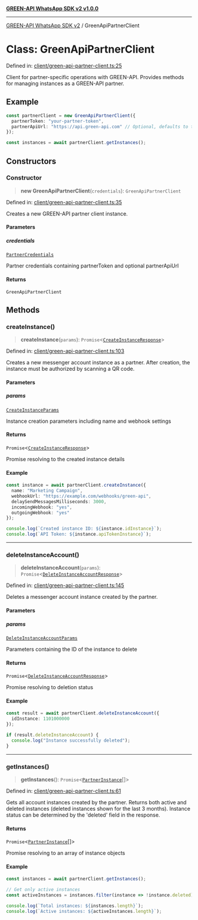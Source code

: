 [**GREEN-API WhatsApp SDK v2 v1.0.0**](../README.md)

***

[GREEN-API WhatsApp SDK v2](../globals.md) / GreenApiPartnerClient

# Class: GreenApiPartnerClient

Defined in: [client/green-api-partner-client.ts:25](https://github.com/green-api/whatsapp-api-client-js-v2/blob/6c31521abaa4e85365f3538298181cae99417bce/src/client/green-api-partner-client.ts#L25)

Client for partner-specific operations with GREEN-API.
Provides methods for managing instances as a GREEN-API partner.

## Example

```typescript
const partnerClient = new GreenApiPartnerClient({
  partnerToken: "your-partner-token",
  partnerApiUrl: "https://api.green-api.com" // Optional, defaults to this URL
});

const instances = await partnerClient.getInstances();
```

## Constructors

### Constructor

> **new GreenApiPartnerClient**(`credentials`): `GreenApiPartnerClient`

Defined in: [client/green-api-partner-client.ts:35](https://github.com/green-api/whatsapp-api-client-js-v2/blob/6c31521abaa4e85365f3538298181cae99417bce/src/client/green-api-partner-client.ts#L35)

Creates a new GREEN-API partner client instance.

#### Parameters

##### credentials

[`PartnerCredentials`](../interfaces/PartnerCredentials.md)

Partner credentials containing partnerToken and optional partnerApiUrl

#### Returns

`GreenApiPartnerClient`

## Methods

### createInstance()

> **createInstance**(`params`): `Promise`\<[`CreateInstanceResponse`](../interfaces/CreateInstanceResponse.md)\>

Defined in: [client/green-api-partner-client.ts:103](https://github.com/green-api/whatsapp-api-client-js-v2/blob/6c31521abaa4e85365f3538298181cae99417bce/src/client/green-api-partner-client.ts#L103)

Creates a new messenger account instance as a partner.
After creation, the instance must be authorized by scanning a QR code.

#### Parameters

##### params

[`CreateInstanceParams`](../interfaces/CreateInstanceParams.md)

Instance creation parameters including name and webhook settings

#### Returns

`Promise`\<[`CreateInstanceResponse`](../interfaces/CreateInstanceResponse.md)\>

Promise resolving to the created instance details

#### Example

```typescript
const instance = await partnerClient.createInstance({
  name: "Marketing Campaign",
  webhookUrl: "https://example.com/webhooks/green-api",
  delaySendMessagesMilliseconds: 3000,
  incomingWebhook: "yes",
  outgoingWebhook: "yes"
});

console.log(`Created instance ID: ${instance.idInstance}`);
console.log(`API Token: ${instance.apiTokenInstance}`);
```

***

### deleteInstanceAccount()

> **deleteInstanceAccount**(`params`): `Promise`\<[`DeleteInstanceAccountResponse`](../interfaces/DeleteInstanceAccountResponse.md)\>

Defined in: [client/green-api-partner-client.ts:145](https://github.com/green-api/whatsapp-api-client-js-v2/blob/6c31521abaa4e85365f3538298181cae99417bce/src/client/green-api-partner-client.ts#L145)

Deletes a messenger account instance created by the partner.

#### Parameters

##### params

[`DeleteInstanceAccountParams`](../interfaces/DeleteInstanceAccountParams.md)

Parameters containing the ID of the instance to delete

#### Returns

`Promise`\<[`DeleteInstanceAccountResponse`](../interfaces/DeleteInstanceAccountResponse.md)\>

Promise resolving to deletion status

#### Example

```typescript
const result = await partnerClient.deleteInstanceAccount({
  idInstance: 1101000000
});

if (result.deleteInstanceAccount) {
  console.log("Instance successfully deleted");
}
```

***

### getInstances()

> **getInstances**(): `Promise`\<[`PartnerInstance`](../interfaces/PartnerInstance.md)[]\>

Defined in: [client/green-api-partner-client.ts:61](https://github.com/green-api/whatsapp-api-client-js-v2/blob/6c31521abaa4e85365f3538298181cae99417bce/src/client/green-api-partner-client.ts#L61)

Gets all account instances created by the partner.
Returns both active and deleted instances (deleted instances shown for the last 3 months).
Instance status can be determined by the 'deleted' field in the response.

#### Returns

`Promise`\<[`PartnerInstance`](../interfaces/PartnerInstance.md)[]\>

Promise resolving to an array of instance objects

#### Example

```typescript
const instances = await partnerClient.getInstances();

// Get only active instances
const activeInstances = instances.filter(instance => !instance.deleted);

console.log(`Total instances: ${instances.length}`);
console.log(`Active instances: ${activeInstances.length}`);
```
